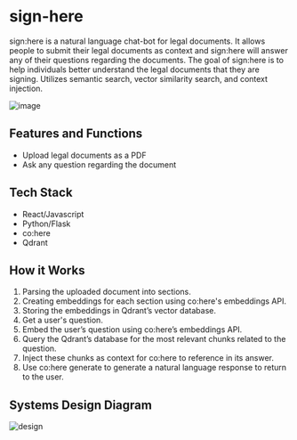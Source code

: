 # sign-here

sign:here is a natural language chat-bot for legal documents. It allows people to submit their legal documents as context and sign:here will answer any of their questions regarding the documents. The goal of sign:here is to help individuals better understand the legal documents that they are signing. Utilizes semantic search, vector similarity search, and context injection.

![image](https://user-images.githubusercontent.com/63011927/231547159-9cb4ff14-37c8-4adc-b7d0-42e14cc80bd1.png)


## Features and Functions
- Upload legal documents as a PDF
- Ask any question regarding the document

## Tech Stack
- React/Javascript
- Python/Flask
- co:here
- Qdrant

## How it Works
1. Parsing the uploaded document into sections.
2. Creating embeddings for each section using co:here's embeddings API.
3. Storing the embeddings in Qdrant’s vector database.
4. Get a user's question.
5. Embed the user’s question using co:here’s embeddings API. 
6. Query the Qdrant’s database for the most relevant chunks related to the question.
7. Inject these chunks as context for co:here to reference in its answer.
8. Use co:here generate to generate a natural language response to return to the user.



## Systems Design Diagram
![design](https://user-images.githubusercontent.com/63011927/231547643-09c7bb60-e6df-4fac-9907-3bde77c84880.png)
